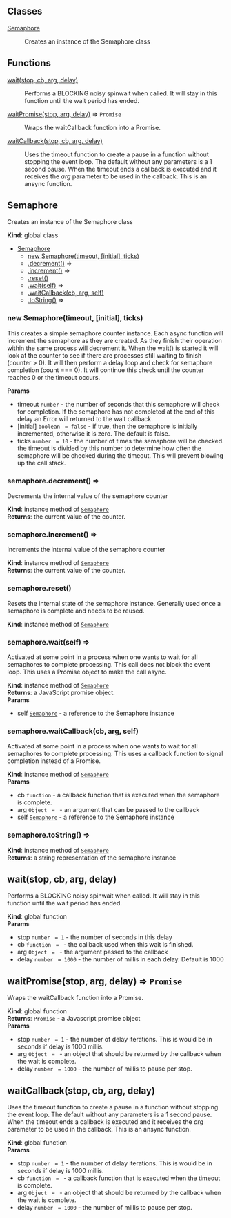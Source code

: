 ## Classes

<dl>
<dt><a href="#Semaphore">Semaphore</a></dt>
<dd><p>Creates an instance of the Semaphore class</p>
</dd>
</dl>

## Functions

<dl>
<dt><a href="#wait">wait(stop, cb, arg, delay)</a></dt>
<dd><p>Performs a BLOCKING noisy spinwait when called.  It will stay in this
function until the wait period has ended.</p>
</dd>
<dt><a href="#waitPromise">waitPromise(stop, arg, delay)</a> ⇒ <code>Promise</code></dt>
<dd><p>Wraps the waitCallback function into a Promise.</p>
</dd>
<dt><a href="#waitCallback">waitCallback(stop, cb, arg, delay)</a></dt>
<dd><p>Uses the timeout function to create a pause in a function without stopping
the event loop.  The default without any parameters is a 1 second pause.
When the timeout ends a callback is executed and it receives the <em>arg</em>
parameter to be used in the callback.  This is an ansync function.</p>
</dd>
</dl>

<a name="Semaphore"></a>

## Semaphore
Creates an instance of the Semaphore class

**Kind**: global class  

* [Semaphore](#Semaphore)
    * [new Semaphore(timeout, [initial], ticks)](#new_Semaphore_new)
    * [.decrement()](#Semaphore+decrement) ⇒
    * [.increment()](#Semaphore+increment) ⇒
    * [.reset()](#Semaphore+reset)
    * [.wait(self)](#Semaphore+wait) ⇒
    * [.waitCallback(cb, arg, self)](#Semaphore+waitCallback)
    * [.toString()](#Semaphore+toString) ⇒

<a name="new_Semaphore_new"></a>

### new Semaphore(timeout, [initial], ticks)
This creates a simple semaphore counter instance.  Each async function
will increment the semaphore as they are created.  As they finish their
operation within the same process will decrement it.  When the wait() is
started it will look at the counter to see if there are processes still
waiting to finish (counter > 0).  It will then perform a delay loop
and check for semaphore completion (count === 0).  It will continue this
check until the counter reaches 0 or the timeout occurs.

**Params**

- timeout <code>number</code> - the number of seconds that this semaphore will
check for completion.  If the semaphore has not completed at the end of
this delay an Error will returned to the wait callback.
- [initial] <code>boolean</code> <code> = false</code> - if true, then the semaphore is initially
incremented, otherwise it is zero.  The default is false.
- ticks <code>number</code> <code> = 10</code> - the number of times the semaphore will be checked.
the timeout is divided by this number to determine how often the
semaphore will be checked during the timeout.  This will prevent blowing
up the call stack.

<a name="Semaphore+decrement"></a>

### semaphore.decrement() ⇒
Decrements the internal value of the semaphore counter

**Kind**: instance method of [<code>Semaphore</code>](#Semaphore)  
**Returns**: the current value of the counter.  
<a name="Semaphore+increment"></a>

### semaphore.increment() ⇒
Increments the internal value of the semaphore counter

**Kind**: instance method of [<code>Semaphore</code>](#Semaphore)  
**Returns**: the current value of the counter.  
<a name="Semaphore+reset"></a>

### semaphore.reset()
Resets the internal state of the semaphore instance.  Generally used
once a semaphore is complete and needs to be reused.

**Kind**: instance method of [<code>Semaphore</code>](#Semaphore)  
<a name="Semaphore+wait"></a>

### semaphore.wait(self) ⇒
Activated at some point in a process when one wants to wait for all
semaphores to complete processing.  This call does not block the event
loop.  This uses a Promise object to make the call async.

**Kind**: instance method of [<code>Semaphore</code>](#Semaphore)  
**Returns**: a JavaScript promise object.  
**Params**

- self [<code>Semaphore</code>](#Semaphore) - a reference to the Semaphore instance

<a name="Semaphore+waitCallback"></a>

### semaphore.waitCallback(cb, arg, self)
Activated at some point in a process when one wants to wait for all
semaphores to complete processing.  This uses a callback function to
signal completion instead of a Promise.

**Kind**: instance method of [<code>Semaphore</code>](#Semaphore)  
**Params**

- cb <code>function</code> - a callback function that is executed when the
semaphore is complete.
- arg <code>Object</code> <code> = </code> - an argument that can be passed to the callback
- self [<code>Semaphore</code>](#Semaphore) - a reference to the Semaphore instance

<a name="Semaphore+toString"></a>

### semaphore.toString() ⇒
**Kind**: instance method of [<code>Semaphore</code>](#Semaphore)  
**Returns**: a string representation of the semaphore instance  
<a name="wait"></a>

## wait(stop, cb, arg, delay)
Performs a BLOCKING noisy spinwait when called.  It will stay in this
function until the wait period has ended.

**Kind**: global function  
**Params**

- stop <code>number</code> <code> = 1</code> - the number of seconds in this delay
- cb <code>function</code> <code> = </code> - the callback used when this wait is finished.
- arg <code>Object</code> <code> = </code> - the argument passed to the callback
- delay <code>number</code> <code> = 1000</code> - the number of millis in each delay.  Default is 1000

<a name="waitPromise"></a>

## waitPromise(stop, arg, delay) ⇒ <code>Promise</code>
Wraps the waitCallback function into a Promise.

**Kind**: global function  
**Returns**: <code>Promise</code> - a Javascript promise object  
**Params**

- stop <code>number</code> <code> = 1</code> - the number of delay iterations.  This is would be in
seconds if delay is 1000 millis.
- arg <code>Object</code> <code> = </code> - an object that should be returned by the callback when
the wait is complete.
- delay <code>number</code> <code> = 1000</code> - the number of millis to pause per stop.

<a name="waitCallback"></a>

## waitCallback(stop, cb, arg, delay)
Uses the timeout function to create a pause in a function without stopping
the event loop.  The default without any parameters is a 1 second pause.
When the timeout ends a callback is executed and it receives the *arg*
parameter to be used in the callback.  This is an ansync function.

**Kind**: global function  
**Params**

- stop <code>number</code> <code> = 1</code> - the number of delay iterations.  This is would be in
seconds if delay is 1000 millis.
- cb <code>function</code> <code> = </code> - a callback function that is executed when the timeout
is complete.
- arg <code>Object</code> <code> = </code> - an object that should be returned by the callback when
the wait is complete.
- delay <code>number</code> <code> = 1000</code> - the number of millis to pause per stop.

